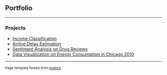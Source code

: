 ## Portfolio

---

### Projects

- [Income Classification](https://github.com/gokulnish/income_classification)
- [Airline Delay Estimation](https://github.com/gokulnish/airlines_delay_EDA)
- [Sentiment Analysis on Drug Reviews](https://github.com/gokulnish/setiment_analysis_on_drug_reviews)
- [Data Visualization on Energy Consumption in Chicago 2010](https://github.com/gokulnish/Data_Visualization_on_energy_consumption)

---

<p style="font-size:11px">Page template forked from <a href="https://github.com/evanca/quick-portfolio">evanca</a></p>
<!-- Remove above link if you don't want to attibute -->
